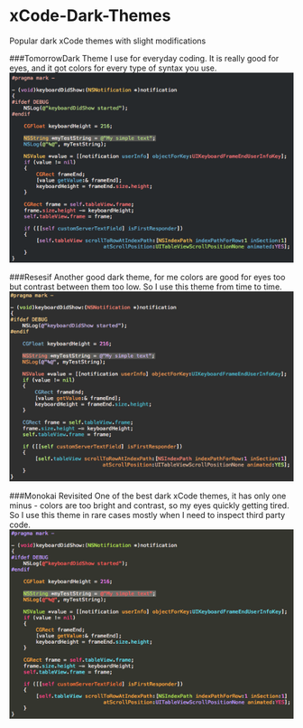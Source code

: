 xCode-Dark-Themes
=================

Popular dark xCode themes with slight modifications

###TomorrowDark
Theme I use for everyday coding. It is really good for eyes, and it got colors for every type of syntax you use.
![TomorrowDark](https://raw.githubusercontent.com/DZozulya/xCode-Dark-Themes/master/Images/TomorrowNight.png)

###Resesif
Another good dark theme, for me colors are good for eyes too but contrast between them too low. So I use this theme from time to time.
![Resesif](https://raw.githubusercontent.com/DZozulya/xCode-Dark-Themes/master/Images/Resesif.png)

###Monokai Revisited
One of the best dark xCode themes, it has only one minus - colors are too bright and contrast, so my eyes quickly getting tired. So I use this theme in rare cases mostly when I need to inspect third party code.
![Monokai Revisited](https://raw.githubusercontent.com/DZozulya/xCode-Dark-Themes/master/Images/MonokaiRevisited.png)
